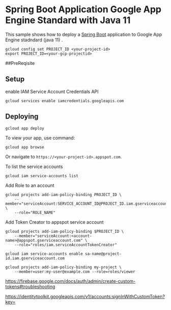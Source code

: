 # Spring Boot Application Google App Engine Standard with Java 11

This sample shows how to deploy a [Spring Boot](https://spring.io/projects/spring-boot)
application to Google App Engine stadndard (java 11) .


```
gcloud config set PROJECT_ID <your-project-id>
export PROJECT_ID=<your-gcp-projectid>
```

##PreReqisite


## Setup

enable IAM Service Account Credentials API
```
gcloud services enable iamcredentials.googleapis.com
```



## Deploying

```
gcloud app deploy
```

To view your app, use command:
```
gcloud app browse
```
Or navigate to `https://<your-project-id>.appspot.com`.

To list the service accounts 
```
gcloud iam service-accounts list
```
Add Role to an account
```
gcloud projects add-iam-policy-binding PROJECT_ID \
    --member="serviceAccount:SERVICE_ACCOUNT_ID@PROJECT_ID.iam.gserviceaccount.com" \
    --role="ROLE_NAME"

```

Add Token Creator to appspot service account

```
gcloud projects add-iam-policy-binding $PROJECT_ID \
    --member="serviceAccount:<account-name>@appspot.gserviceaccount.com" \
    --role="roles/iam.serviceAccountTokenCreator"

```



```
gcloud iam service-accounts enable sa-name@project-id.iam.gserviceaccount.com
```


```
gcloud projects add-iam-policy-binding my-project \
    --member=user:my-user@example.com --role=roles/viewer
```



https://firebase.google.com/docs/auth/admin/create-custom-tokens#troubleshooting

https://identitytoolkit.googleapis.com/v1/accounts:signInWithCustomToken?key=<web-api-key>